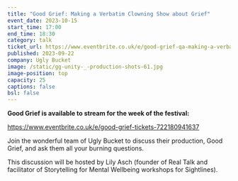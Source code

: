 ```yaml
---
title: "Good Grief: Making a Verbatim Clowning Show about Grief"
event_date: 2023-10-15
start_time: 17:00
end_time: 18:30
category: talk
ticket_url: https://www.eventbrite.co.uk/e/good-grief-qa-making-a-verbatim-clowning-show-about-grief-tickets-720886158907
published: 2023-09-22
company: Ugly Bucket
image: /static/gg-unity-_-production-shots-61.jpg
image-position: top
capacity: 25
captions: false
bsl: false
---
```

**G﻿ood Grief is available to stream for the week of the festival:**

https://www.eventbrite.co.uk/e/good-grief-tickets-722180941637

Join the wonderful team of Ugly Bucket to discuss their production, Good Grief, and ask them all your burning questions.  

This discussion will be hosted by Lily Asch (founder of Real Talk and facilitator of Storytelling for Mental Wellbeing workshops for Sightlines).